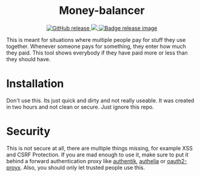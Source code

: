 <h1 align="center">
    Money-balancer
</h1>

<p align="center">
    <a href="https://github.com/dorianim/money-balancer/releases/latest">
        <img src="https://img.shields.io/github/v/release/dorianim/money-balancer?logo=github&logoColor=white" alt="GitHub release"/>
    </a>
    <a href="https://www.gnu.org/licenses/agpl-3.0">
        <img src="https://img.shields.io/badge/License-AGPL%20v3-blue.svg" />
    </a>
    <a href="https://github.com/dorianim/money-balancer/actions/workflows/release.yml">
        <img src="https://github.com/dorianim/money-balancer/actions/workflows/release.yml/badge.svg" alt="Badge release image" />
    </a>
</p>

This is meant for situations where multiple people pay for stuff they use together. Whenever someone pays for something, they enter how much they paid. This tool shows everybody if they have paid more or less than they should have.

# Installation
Don't use this. Its just quick and dirty and not really useable. It was created in two hours and not clean or secure. Just ignore this repo.

# Security
This is not secure at all, there are multiple things missing, for example XSS and CSRF Protection. If you are mad enough to use it, make sure to put it behind a forward authentication proxy like [authentik](https://github.com/goauthentik/authentik), [authelia](https://github.com/authelia/authelia) or [oauth2-proyx](https://github.com/oauth2-proxy/oauth2-proxy). Also, you should only let trusted people use this.